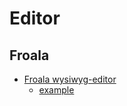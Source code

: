 # Editor

## Froala

- [Froala wysiwyg-editor](https://froala.com/wysiwyg-editor/)
  - [example](https://froala.com/wysiwyg-editor/examples/)
